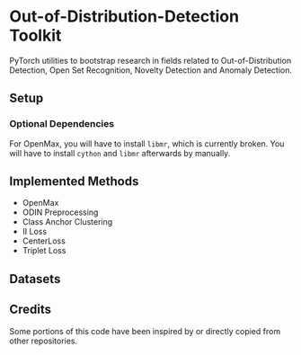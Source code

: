 # Out-of-Distribution-Detection Toolkit

PyTorch utilities to bootstrap research in fields related to Out-of-Distribution Detection, Open Set Recognition, 
Novelty Detection and Anomaly Detection.


## Setup 

### Optional Dependencies
For OpenMax, you will have to install `libmr`, which is currently broken.
You will have to install `cython` and `libmr` afterwards by manually.


## Implemented Methods

- OpenMax
- ODIN Preprocessing
- Class Anchor Clustering
- II Loss
- CenterLoss 
- Triplet Loss 

## Datasets 



## Credits

Some portions of this code have been inspired by or directly copied from other repositories. 